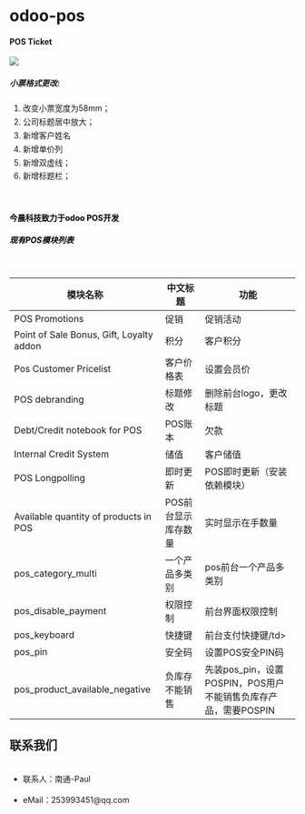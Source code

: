 # odoo-pos

<?xml version="1.0" encoding="utf-8"?>
<section class="oe_container">
    <div class="oe_row oe_spaced">
        <div class="oe_span12">
            <h4 class="oe_slogan">POS Ticket</h4>
        </div>
        <div class="oe_span4">
            <div class="oe_demo oe_picture oe_screenshot">
                    <img src="/pos_ticket/static/description/ticket.png">
            </div>
        </div>
        <div class="oe_span6">
            <p class='oe_mt32'>
                <td style="padding-left: 15px;">
                    <div class="oe_author">
                <h5>小票格式更改:</h5>
                        <div class="col-md-8">
               <ol style="line-height: 1.7;">
                     <li>改变小票宽度为58mm；</li>
                     <li>公司标题居中放大；</li>
                     <li>新增客户姓名</li>
                     <li>新增单价列</li>
                     <li>新增双虚线；</li>
                     <li>新增标题栏；</li>
                </ol>
                        </div>
                    </div>
                </td>
            </p>
        </div>
    </div>
</section>


<section class="oe_container">
    <div class="oe_row oe_spaced">
        <div class="oe_span12">
            <br/>
        <h4 class="oe_slogan" style="color:000000;">今晨科技致力于odoo POS开发 </h4>
        <h5 class="oe_slogan" style="color:000000;">现有POS模块列表</h5>
        </div>
    </div>
</section>
<body>
 <table class="table table-bordered">
   <thead>
     <tr>
       <th>模块名称</th>
       <th>中文标题</th>
       <th>功能</th>
     </tr>
   </thead>
   <tbody>
     <tr>
       <td>POS Promotions</td>
       <td>促销</td>
       <td>促销活动</td>
     </tr>
     <tr>
       <td>Point of Sale Bonus, Gift, Loyalty addon</td>
       <td>积分</td>
       <td>客户积分</td>
     </tr>
     <tr>
       <td>Pos Customer Pricelist</td>
       <td>客户价格表</td>
       <td>设置会员价</td>
     </tr>
     <tr>
       <td>POS debranding</td>
       <td>标题修改</td>
       <td>删除前台logo，更改标题</td>
     </tr>
     <tr>
       <td>Debt/Credit notebook for POS</td>
       <td>POS账本</td>
       <td>欠款</td>
     </tr>
     <tr>
       <td>Internal Credit System</td>
       <td>储值</td>
       <td>客户储值</td>
     </tr>
     <tr>
       <td>POS Longpolling</td>
       <td>即时更新</td>
       <td>POS即时更新（安装依赖模块）</td>
     </tr>
     <tr>
       <td>Available quantity of products in POS</td>
       <td>POS前台显示库存数量</td>
       <td>实时显示在手数量</td>
     </tr>
        <tr>
       <td>pos_category_multi</td>
       <td>一个产品多类别</td>
       <td>pos前台一个产品多类别</td>
     </tr>
     <tr>
       <td>pos_disable_payment</td>
       <td>权限控制</td>
       <td>前台界面权限控制</td>
     </tr>
     <tr>
       <td>pos_keyboard</td>
       <td>快捷键</td>
       <td>前台支付快捷键/td>
     </tr>
     <tr>
       <td>pos_pin</td>
       <td>安全码</td>
       <td>设置POS安全PIN码</td>
     </tr>
     <tr>
       <td>pos_product_available_negative</td>
       <td>负库存不能销售</td>
       <td>先装pos_pin，设置POSPIN，POS用户不能销售负库存产品，需要POSPIN</td>
     </tr>
   </tbody>
 </table>
</body>

<section class="oe_container">
    <div class="oe_row oe_spaced">
        <div class="oe_span8">
            <h2>联系我们</h2>
            <ul>
                <li>联系人：南通-Paul</li>              
                <li>eMail：253993451@qq.com</li>
            </ul>
        </div>
    </div>
</section>
